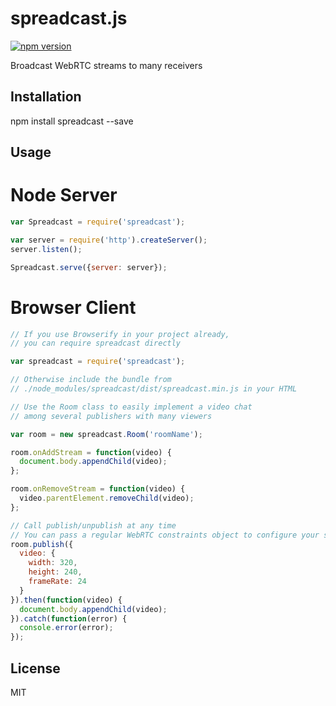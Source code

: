 # spreadcast.js
[![npm version](https://badge.fury.io/js/spreadcast.svg)](http://badge.fury.io/js/spreadcast)

Broadcast WebRTC streams to many receivers

## Installation

  npm install spreadcast --save

## Usage
  
  # Node Server

  ```JavaScript
  var Spreadcast = require('spreadcast');

  var server = require('http').createServer();
  server.listen();

  Spreadcast.serve({server: server});
  ```


  # Browser Client

  ```JavaScript
  // If you use Browserify in your project already,
  // you can require spreadcast directly

  var spreadcast = require('spreadcast');

  // Otherwise include the bundle from
  // ./node_modules/spreadcast/dist/spreadcast.min.js in your HTML

  // Use the Room class to easily implement a video chat
  // among several publishers with many viewers

  var room = new spreadcast.Room('roomName');

  room.onAddStream = function(video) {
    document.body.appendChild(video);
  };

  room.onRemoveStream = function(video) {
    video.parentElement.removeChild(video);
  };

  // Call publish/unpublish at any time
  // You can pass a regular WebRTC constraints object to configure your stream
  room.publish({
    video: {
      width: 320,
      height: 240,
      frameRate: 24
    }
  }).then(function(video) {
    document.body.appendChild(video);
  }).catch(function(error) {
    console.error(error);
  });
  ```

## License

  MIT
